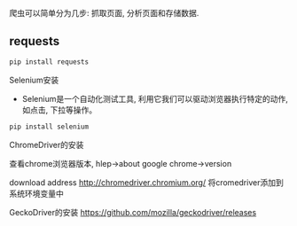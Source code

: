 爬虫可以简单分为几步: 抓取页面, 分析页面和存储数据.

requests
- 
```python
pip install requests
```

Selenium安装
- Selenium是一个自动化测试工具, 利用它我们可以驱动浏览器执行特定的动作, 如点击, 下拉等操作。
```python
pip install selenium
```

ChromeDriver的安装

查看chrome浏览器版本, hlep->about google chrome->version

download address <http://chromedriver.chromium.org/>
将cromedriver添加到系统环境变量中

GeckoDriver的安装
<https://github.com/mozilla/geckodriver/releases>

